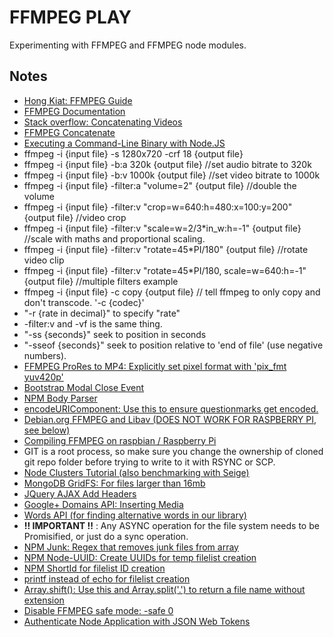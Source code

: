 # FFMPEG PLAY
Experimenting with FFMPEG and FFMPEG node modules.

## Notes
- [Hong Kiat: FFMPEG Guide](http://www.hongkiat.com/blog/ffmpeg-guide/)
- [FFMPEG Documentation](https://ffmpeg.org/ffmpeg.html)
- [Stack overflow: Concatenating Videos](http://stackoverflow.com/questions/7333232/concatenate-two-mp4-files-using-ffmpeg)
- [FFMPEG Concatenate](https://trac.ffmpeg.org/wiki/Concatenate)
- [Executing a Command-Line Binary with Node.JS](http://stackoverflow.com/questions/20643470/execute-a-command-line-binary-with-node-js)
- ffmpeg -i {input file} -s 1280x720 -crf 18 {output file}
- ffmpeg -i {input file} -b:a 320k {output file}    //set audio bitrate to 320k
- ffmpeg -i {input file} -b:v 1000k {output file}   //set video bitrate to 1000k
- ffmpeg -i {input file} -filter:a "volume=2" {output file}     //double the volume
- ffmpeg -i {input file} -filter:v "crop=w=640:h=480:x=100:y=200" {output file}   //video crop
- ffmpeg -i {input file} -filter:v "scale=w=2/3*in_w:h=-1" {output file}           //scale with maths and proportional scaling.
- ffmpeg -i {input file} -filter:v "rotate=45*PI/180" {output file}     //rotate video clip
- ffmpeg -i {input file} -filter:v "rotate=45*PI/180, scale=w=640:h=-1" {output file}   //multiple filters example
- ffmpeg -i {input file} -c copy {output file}      // tell ffmpeg to only copy and don't transcode. '-c {codec}'
- "-r {rate in decimal}" to specify "rate"
- -filter:v and -vf is the same thing.
- "-ss {seconds}" seek to position in seconds
- "-sseof {seconds}" seek to position relative to 'end of file' (use negative numbers).
- [FFMPEG ProRes to MP4: Explicitly set pixel format with 'pix_fmt yuv420p'](http://superuser.com/questions/855678/ffmpeg-mov-prores-to-mp4)
- [Bootstrap Modal Close Event](http://www.coding-issues.com/2014/06/bootstrap-modal-close-event.html)
- [NPM Body Parser](https://www.npmjs.com/package/body-parser)
- [encodeURIComponent: Use this to ensure questionmarks get encoded.](https://developer.mozilla.org/en-US/docs/Web/JavaScript/Reference/Global_Objects/encodeURIComponent)
- [Debian.org FFMPEG and Libav (DOES NOT WORK FOR RASPBERRY PI, see below)](https://wiki.debian.org/ffmpeg)
- [Compiling FFMPEG on raspbian / Raspberry Pi](http://hannes.enjoys.it/blog/2016/03/ffmpeg-on-raspbian-raspberry-pi/)
- GIT is a root process, so make sure you change the ownership of cloned git repo folder before trying to write to it with RSYNC or SCP.
- [Node Clusters Tutorial (also benchmarking with Seige)](http://rowanmanning.com/posts/node-cluster-and-express/)
- [MongoDB GridFS: For files larger than 16mb](https://docs.mongodb.com/v3.0/core/gridfs/)
- [JQuery AJAX Add Headers](http://api.jquery.com/jquery.ajax/)
- [Google+ Domains API: Inserting Media](https://developers.google.com/+/domains/api/media/insert)
- [Words API (for finding alternative words in our library)](https://www.wordsapi.com/)
- **!! IMPORTANT !!** : Any ASYNC operation for the file system needs to be Promisified, or just do a sync operation.
- [NPM Junk: Regex that removes junk files from array](https://www.npmjs.com/package/junk)
- [NPM Node-UUID: Create UUIDs for temp filelist creation](https://www.npmjs.com/package/node-uuid)
- [NPM ShortId for filelist ID creation](https://www.npmjs.com/package/shortid)
- [printf instead of echo for filelist creation](http://unix.stackexchange.com/questions/65803/why-is-printf-better-than-echo)
- [Array.shift(): Use this and Array.split('.') to return a file name without extension](http://www.w3schools.com/jsref/jsref_shift.asp)
- [Disable FFMPEG safe mode: -safe 0](http://stackoverflow.com/questions/38996925/ffmpeg-concat-unsafe-file-name)
- [Authenticate Node Application with JSON Web Tokens](https://scotch.io/tutorials/authenticate-a-node-js-api-with-json-web-tokens)